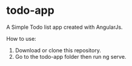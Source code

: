 # todo-app
A Simple Todo list app created with AngularJs.


How to use:
1. Download  or clone this repository.
2. Go to the todo-app folder then run ng serve.
